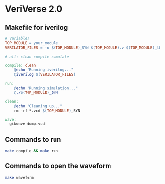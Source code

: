 # VeriVerse 2.0
## Makefile for iverilog
```makefile
# Variables
TOP_MODULE = your_module
VERILATOR_FILES = -o $(TOP_MODULE)_SYN $(TOP_MODULE).v $(TOP_MODULE)_tb.v

# all: clean compile simulate

compile: clean
	@echo "Running iverilog..."
	@iverilog $(VERILATOR_FILES)

run:
	@echo "Running simulation..."
	@./$(TOP_MODULE)_SYN

clean:
	@echo "Cleaning up..."
	rm -rf *.vcd $(TOP_MODULE)_SYN

wave:
  gtkwave dump.vcd
```

## Commands to run 
```bash
make compile && make run
```
## Commands to open the waveform 
```bash
make waveform
```
